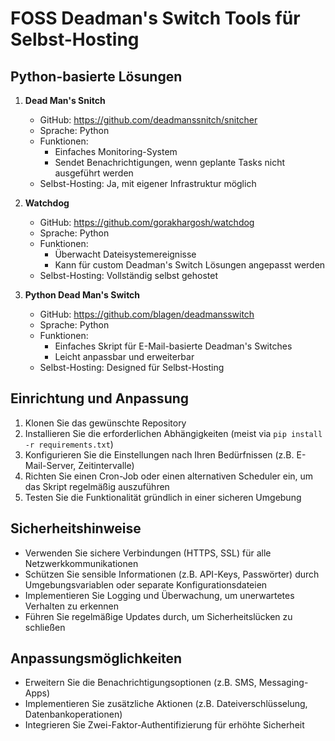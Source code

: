 # FOSS Deadman's Switch Tools für Selbst-Hosting

## Python-basierte Lösungen

1. **Dead Man's Snitch**
   - GitHub: https://github.com/deadmanssnitch/snitcher
   - Sprache: Python
   - Funktionen: 
     - Einfaches Monitoring-System
     - Sendet Benachrichtigungen, wenn geplante Tasks nicht ausgeführt werden
   - Selbst-Hosting: Ja, mit eigener Infrastruktur möglich

2. **Watchdog**
   - GitHub: https://github.com/gorakhargosh/watchdog
   - Sprache: Python
   - Funktionen:
     - Überwacht Dateisystemereignisse
     - Kann für custom Deadman's Switch Lösungen angepasst werden
   - Selbst-Hosting: Vollständig selbst gehostet

3. **Python Dead Man's Switch**
   - GitHub: https://github.com/blagen/deadmansswitch
   - Sprache: Python
   - Funktionen:
     - Einfaches Skript für E-Mail-basierte Deadman's Switches
     - Leicht anpassbar und erweiterbar
   - Selbst-Hosting: Designed für Selbst-Hosting

## Einrichtung und Anpassung

1. Klonen Sie das gewünschte Repository
2. Installieren Sie die erforderlichen Abhängigkeiten (meist via `pip install -r requirements.txt`)
3. Konfigurieren Sie die Einstellungen nach Ihren Bedürfnissen (z.B. E-Mail-Server, Zeitintervalle)
4. Richten Sie einen Cron-Job oder einen alternativen Scheduler ein, um das Skript regelmäßig auszuführen
5. Testen Sie die Funktionalität gründlich in einer sicheren Umgebung

## Sicherheitshinweise

- Verwenden Sie sichere Verbindungen (HTTPS, SSL) für alle Netzwerkkommunikationen
- Schützen Sie sensible Informationen (z.B. API-Keys, Passwörter) durch Umgebungsvariablen oder separate Konfigurationsdateien
- Implementieren Sie Logging und Überwachung, um unerwartetes Verhalten zu erkennen
- Führen Sie regelmäßige Updates durch, um Sicherheitslücken zu schließen

## Anpassungsmöglichkeiten

- Erweitern Sie die Benachrichtigungsoptionen (z.B. SMS, Messaging-Apps)
- Implementieren Sie zusätzliche Aktionen (z.B. Dateiverschlüsselung, Datenbankoperationen)
- Integrieren Sie Zwei-Faktor-Authentifizierung für erhöhte Sicherheit


